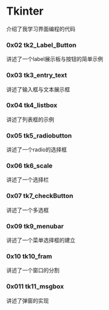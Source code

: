 # Tkinter
介绍了我学习界面编程的代码


### 0x02 tk2_Label_Button

讲述了一个label展示板与按钮的简单示例

### 0x03 tk3_entry_text

讲述了输入框与文本展示框

### 0x04 tk4_listbox

讲述了列表框的示例

### 0x05 tk5_radiobutton

讲述了一个radio的选择框

### 0x06 tk6_scale

讲述了一个选择栏

### 0x07 tk7_checkButton

讲述了一个多选框



### 0x09 tk9_menubar

讲述了一个菜单选择框的建立



### 0x10 tk10_fram

讲述了一个窗口的分割


### 0x011 tk11_msgbox

讲述了弹窗的实现 